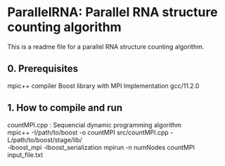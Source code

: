 # ParallelRNA: Parallel RNA structure counting algorithm
This is a readme file for a parallel RNA structure counting algorithm.
## 0. Prerequisites
mpic++ compiler
Boost library with MPI Implementation
gcc/11.2.0

## 1. How to compile and run
countMPI.cpp : Sequencial dynamic programming algorithm <br />
mpic++ -I/path/to/boost -o countMPI src/countMPI.cpp -L/path/to/boost/stage/lib/ \
        -lboost_mpi -lboost_serialization
mpirun -n numNodes countMPI input_file.txt

<!--## 2. Files-->
<!--The following files are included in this folder, in addition to this readme-->
<!--file, readme.md.-->
<!--<ul>-->
<!--<li>md.c: Main C program</li>-->
<!--<li>md.h: Header file for md.c</li>-->
<!--<li>md.in: Input parameter file (to be redirected to the standard input)</li>-->
<!--</ul>-->
<!--![Screen shot of MD simulation](ScreenShot.png)-->
